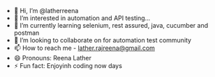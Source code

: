 - 👋 Hi, I’m @latherreena
- 👀 I’m interested in automation and API testing...
- 🌱 I’m currently learning selenium, rest assured, java, cucumber and postman
- 💞️ I’m looking to collaborate on for automation test community 
- 📫 How to reach me - lather.rajreena@gmail.com
- 😄 Pronouns: Reena Lather
- ⚡ Fun fact: Enjoyinh coding now days

<!---
latherreena/latherreena is a ✨ special ✨ repository because its `README.md` (this file) appears on your GitHub profile.
You can click the Preview link to take a look at your changes.
--->
